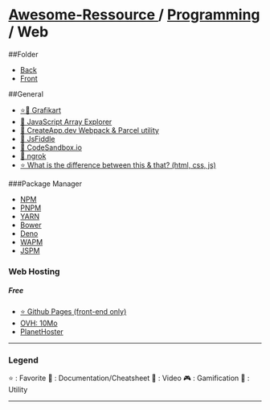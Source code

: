 # [Awesome-Ressource ](../../README.md) / [Programming](../README.md) / Web

##Folder

- [Back](./Back/README.md)
- [Front](./Front/README.md)

##General

- [⭐🎥 Grafikart](https://www.youtube.com/user/grafikarttv)
- [📖 JavaScript Array Explorer](https://sdras.github.io/array-explorer/)
- [🔧 CreateApp.dev Webpack & Parcel utility](https://createapp.dev/)
- [🔧 JsFiddle](https://jsfiddle.net/)
- [🔧 CodeSandbox.io](https://codesandbox.io/)
- [🔧 ngrok](https://ngrok.com/)
- [⭐ What is the difference between this & that? (html, css, js)](https://thisthat.dev/)


###Package Manager

- [NPM](https://www.npmjs.com/)
- [PNPM](https://pnpm.io/fr/)
- [YARN](https://yarnpkg.com/)
- [Bower](https://bower.io/)
- [Deno](https://deno.land/)
- [WAPM](https://wapm.io/)
- [JSPM](https://jspm.org/)


### Web Hosting
##### Free

- [⭐ Github Pages (front-end only)](https://pages.github.com/)
- [OVH: 10Mo](https://www.ovh.com/fr/domaines/offre_hebergement_start10m.xml)
- [PlanetHoster](https://www.planethoster.com/fr/)


---

### Legend

⭐ : Favorite
📖 : Documentation/Cheatsheet
🎥 : Video
🎮 : Gamification
🔧 : Utility

---